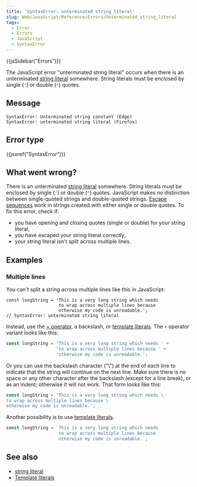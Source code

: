 ```yaml
---
title: 'SyntaxError: unterminated string literal'
slug: Web/JavaScript/Reference/Errors/Unterminated_string_literal
tags:
  - Error
  - Errors
  - JavaScript
  - SyntaxError
---
```


{{jsSidebar("Errors")}}

The JavaScript error "unterminated string literal" occurs when there is an unterminated
[string literal](/en-US/docs/Web/JavaScript/Guide/Grammar_and_types#string_literals) somewhere. String literals must be enclosed by single
(`'`) or double (`"`) quotes.

## Message

```
SyntaxError: Unterminated string constant (Edge)
SyntaxError: unterminated string literal (Firefox)
```

## Error type

{{jsxref("SyntaxError")}}

## What went wrong?

There is an unterminated
[string literal](/en-US/docs/Web/JavaScript/Guide/Grammar_and_types#string_literals) somewhere. String literals must be
enclosed by single (`'`) or double (`"`) quotes. JavaScript makes
no distinction between single-quoted strings and double-quoted strings.
[Escape sequences](/en-US/docs/Web/JavaScript/Reference/Global_Objects/String#escape_notation) work
in strings created with either single or double quotes.
To fix this error, check if:

- you have opening and closing quotes (single or double) for your string literal,
- you have escaped your string literal correctly,
- your string literal isn't split across multiple lines.

## Examples

### Multiple lines

You can't split a string across multiple lines like this in JavaScript:

```js-nolint example-bad
const longString = 'This is a very long string which needs
                    to wrap across multiple lines because
                    otherwise my code is unreadable.';
// SyntaxError: unterminated string literal
```

Instead, use the [+ operator](/en-US/docs/Web/JavaScript/Reference/Operators/Addition),
a backslash, or [template literals](/en-US/docs/Web/JavaScript/Reference/Template_literals).
The `+` operator variant looks like this:

```js example-good
const longString = 'This is a very long string which needs ' +
                   'to wrap across multiple lines because ' +
                   'otherwise my code is unreadable.';
```

Or you can use the backslash character ("\\") at the end of each line to indicate that
the string will continue on the next line. Make sure there is no space or any other
character after the backslash (except for a line break), or as an indent; otherwise it
will not work. That form looks like this:

```js example-good
const longString = 'This is a very long string which needs \
to wrap across multiple lines because \
otherwise my code is unreadable.';
```

Another possibility is to use [template literals](/en-US/docs/Web/JavaScript/Reference/Template_literals).

```js example-good
const longString = `This is a very long string which needs
                    to wrap across multiple lines because
                    otherwise my code is unreadable.`;
```

## See also

- [string literal](/en-US/docs/Web/JavaScript/Guide/Grammar_and_types#string_literals)
- [Template literals](/en-US/docs/Web/JavaScript/Reference/Template_literals)
